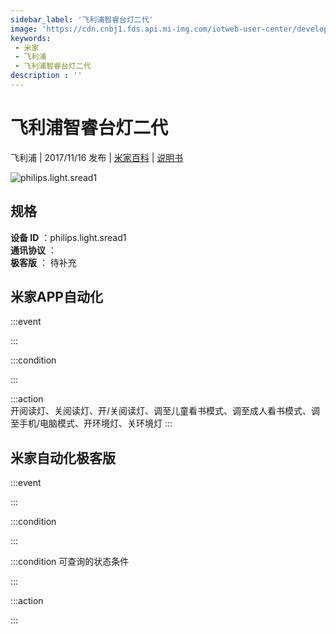 ```yaml
---
sidebar_label: '飞利浦智睿台灯二代'
image: 'https://cdn.cnbj1.fds.api.mi-img.com/iotweb-user-center/developer_1679047511695Mrs7g1is.png?GalaxyAccessKeyId=AKVGLQWBOVIRQ3XLEW&Expires=9223372036854775807&Signature=YjLXqEMOwdmPCIVb1otvHeOH/Cc='
keywords: 
 - 米家
 - 飞利浦
 - 飞利浦智睿台灯二代
description : ''
---
```

# 飞利浦智睿台灯二代

飞利浦 | 2017/11/16 发布 | [米家百科](https://home.mi.com/webapp/content/baike/product/index.html?model=philips.light.sread1) | [说明书](https://home.mi.com/views/introduction.html?model=philips.light.sread1&region=cn)

![philips.light.sread1](https://cdn.cnbj1.fds.api.mi-img.com/iotweb-user-center/developer_1679047511695Mrs7g1is.png?GalaxyAccessKeyId=AKVGLQWBOVIRQ3XLEW&Expires=9223372036854775807&Signature=YjLXqEMOwdmPCIVb1otvHeOH/Cc=)

## 规格  
> 
**设备 ID** ：philips.light.sread1  
**通讯协议** ：  
**极客版**  ： 待补充 


## 米家APP自动化  

:::event  

:::

:::condition  

:::

:::action   
开阅读灯、关阅读灯、开/关阅读灯、调至儿童看书模式、调至成人看书模式、调至手机/电脑模式、开环境灯、关环境灯
:::

## 米家自动化极客版  

:::event  

:::

:::condition  

:::

:::condition 可查询的状态条件  

:::

:::action  

:::

        
